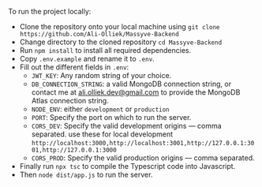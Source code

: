 To run the project locally:
- Clone the repository onto your local machine using `git clone https://github.com/Ali-Olliek/Massyve-Backend`
- Change directory to the cloned repository `cd Massyve-Backend`
- Run `npm install` to install all required dependencies.
- Copy `.env.example` and rename it to `.env`.
- Fill out the different fields in `.env`:
  - `JWT_KEY`: Any random string of your choice.
  - `DB_CONNECTION_STRING`: a valid MongoDB connection string, or contact me at ali.olliek.dev@gmail.com to provide the MongoDB Atlas connection string.
  - `NODE_ENV`: either `development` or `production`
  - `PORT`: Specify the port on which to run the server.
  - `CORS_DEV`: Specify the valid development origins — comma separated. use these for local development `http://localhost:3000,http://localhost:3001,http://127.0.0.1:3001,http://127.0.0.1:3000`
  - `CORS_PROD`: Specify the valid production origins — comma separated.
- Finally run `npx tsc` to compile the Typescript code into Javascript.
- Then `node dist/app.js` to run the server.
